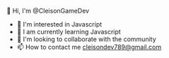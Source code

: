 👋 Hi, I'm @CleisonGameDev
- 👀 I'm interested in Javascript
- 🌱 I am currently learning Javascript
- 💞️ I'm looking to collaborate with the community
- 📫 How to contact me cleisondev789@gmail.com

<!---
CleisonGameDev/CleisonGameDev is a ✨ special ✨ repository because its `README.md` (this file) appears on your GitHub profile.
You can click the Preview link to take a look at your changes.
--->
